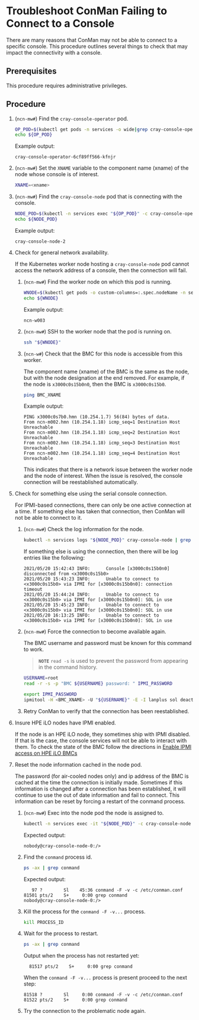 # Troubleshoot ConMan Failing to Connect to a Console

There are many reasons that ConMan may not be able to connect to a specific console. This procedure outlines several things to check that may impact the connectivity with a console.

## Prerequisites

This procedure requires administrative privileges.

## Procedure

1. (`ncn-mw#`) Find the `cray-console-operator` pod.

    ```bash
    OP_POD=$(kubectl get pods -n services -o wide|grep cray-console-operator|awk '{print $1}')
    echo ${OP_POD}
    ```

    Example output:

    ```text
    cray-console-operator-6cf89ff566-kfnjr
    ```

1. (`ncn-mw#`) Set the `XNAME` variable to the component name (xname) of the node whose console is of interest.

    ```bash
    XNAME=<xname>
    ```

1. (`ncn-mw#`) Find the `cray-console-node` pod that is connecting with the console.

    ```bash
    NODE_POD=$(kubectl -n services exec "${OP_POD}" -c cray-console-operator -- sh -c "/app/get-node ${XNAME}" | jq .podname | sed 's/"//g')
    echo ${NODE_POD}
    ```

    Example output:

    ```text
    cray-console-node-2
    ```

1. Check for general network availability.

    If the Kubernetes worker node hosting a `cray-console-node` pod cannot access the network address
    of a console, then the connection will fail.

    1. (`ncn-mw#`) Find the worker node on which this pod is running.

        ```bash
        WNODE=$(kubectl get pods -o custom-columns=:.spec.nodeName -n services --no-headers "${NODE_POD}")
        echo ${WNODE}
        ```

        Example output:

        ```text
        ncn-w003
        ```

    1. (`ncn-mw#`) SSH to the worker node that the pod is running on.

        ```bash
        ssh "${WNODE}"
        ```

    1. (`ncn-w#`) Check that the BMC for this node is accessible from this worker.

        The component name (xname) of the BMC is the same as the node, but with the node designation at the
        end removed. For example, if the node is `x3000c0s15b0n0`, then the BMC is `x3000c0s15b0`.

        ```bash
        ping BMC_XNAME
        ```

        Example output:

        ```text
        PING x3000c0s7b0.hmn (10.254.1.7) 56(84) bytes of data.
        From ncn-m002.hmn (10.254.1.18) icmp_seq=1 Destination Host Unreachable
        From ncn-m002.hmn (10.254.1.18) icmp_seq=2 Destination Host Unreachable
        From ncn-m002.hmn (10.254.1.18) icmp_seq=3 Destination Host Unreachable
        From ncn-m002.hmn (10.254.1.18) icmp_seq=4 Destination Host Unreachable
        ```

        This indicates that there is a network issue between the worker node and the node of
        interest. When the issue is resolved, the console connection will be reestablished
        automatically.

1. Check for something else using the serial console connection.

    For IPMI-based connections, there can only be one active connection at a time. If
    something else has taken that connection, then ConMan will not be able to connect to it.

    1. (`ncn-mw#`) Check the log information for the node.

        ```bash
        kubectl -n services logs "${NODE_POD}" cray-console-node | grep "${XNAME}"
        ```

        If something else is using the connection, then there will be log entries like the following:

        ```text
        2021/05/20 15:42:43 INFO:      Console [x3000c0s15b0n0] disconnected from <x3000c0s15b0>
        2021/05/20 15:43:23 INFO:      Unable to connect to <x3000c0s15b0> via IPMI for [x3000c0s15b0n0]: connection timeout
        2021/05/20 15:44:24 INFO:      Unable to connect to <x3000c0s15b0> via IPMI for [x3000c0s15b0n0]: SOL in use
        2021/05/20 15:45:23 INFO:      Unable to connect to <x3000c0s15b0> via IPMI for [x3000c0s15b0n0]: SOL in use
        2021/05/20 16:13:25 INFO:      Unable to connect to <x3000c0s15b0> via IPMI for [x3000c0s15b0n0]: SOL in use
        ```

    1. (`ncn-mw#`) Force the connection to become available again.

        The BMC username and password must be known for this command to work.

        > **`NOTE`** `read -s` is used to prevent the password from appearing in the command history.

        ```bash
        USERNAME=root
        read -r -s -p "BMC ${USERNAME} password: " IPMI_PASSWORD
        ```

        ```bash
        export IPMI_PASSWORD
        ipmitool -H <BMC_XNAME> -U "${USERNAME}" -E -I lanplus sol deactivate
        ```

    1. Retry ConMan to verify that the connection has been reestablished.

1. Insure HPE iLO nodes have IPMI enabled.

    If the node is an HPE iLO node, they sometimes ship with IPMI disabled. If that is the case,
    the console services will not be able to interact with them. To check the state of the BMC
    follow the directions in
    [Enable IPMI access on HPE iLO BMCs](../node_management/Enable_ipmi_access_on_HPE_iLO_BMCs.md)

1. Reset the node information cached in the node pod.

    The password (for air-cooled nodes only) and ip address of the BMC is cached at the time
    the connection is initially made. Sometimes if this information is changed after a
    connection has been established, it will continue to use the out of date information and
    fail to connect. This information can be reset by forcing a restart of the conmand
    process.

    1. (`ncn-mw#`) Exec into the node pod the node is assigned to.

        ```bash
        kubectl -n services exec -it "${NODE_POD}" -c cray-console-node -- bash
        ```

        Expected output:

        ```text
        nobody@cray-console-node-0:/>
        ```

    1. Find the `conmand` process id.

        ```bash
        ps -ax | grep conmand
        ```

        Expected output:
        ```text
           97 ?        Sl    45:36 conmand -F -v -c /etc/conman.conf
        81501 pts/2    S+     0:00 grep conmand
        nobody@cray-console-node-0:/>
        ```

    1. Kill the process for the `conmand -F -v...` process.

        ```bash
        kill PROCESS_ID
        ```

    1. Wait for the process to restart.

        ```bash
        ps -ax | grep conmand
        ```

        Output when the process has not restarted yet:

        ```text
          81517 pts/2    S+     0:00 grep conmand
        ```

        When the `conmand -F -v...` process is present proceed to the next step:

        ```text
        81518 ?        Sl     0:00 conmand -F -v -c /etc/conman.conf
        81522 pts/2    S+     0:00 grep conmand
        ```

    1. Try the connection to the problematic node again.




